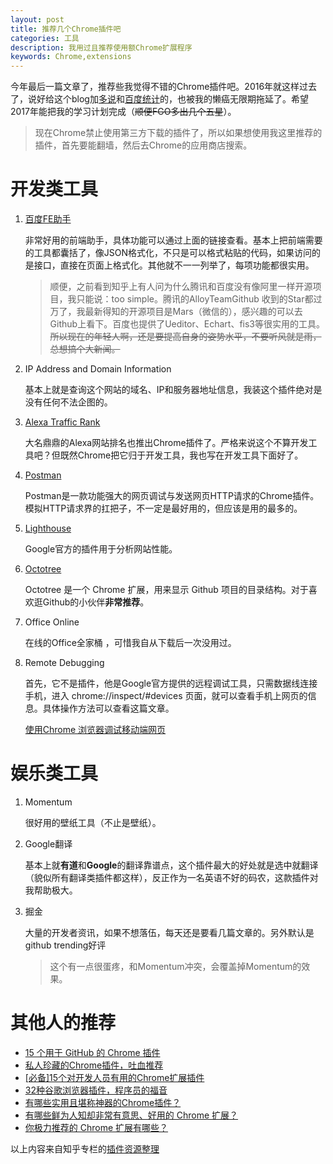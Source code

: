 ```yaml
---
layout: post
title: 推荐几个Chrome插件吧
categories: 工具
description: 我用过且推荐使用额Chrome扩展程序 
keywords: Chrome,extensions
---
```


今年最后一篇文章了，推荐些我觉得不错的Chrome插件吧。2016年就这样过去了，说好给这个blog加[多说](http://duoshuo.com/)和[百度统计](http://tongji.baidu.com/)的，也被我的懒癌无限期拖延了。希望2017年能把我的学习计划完成（~~顺便FGO多出几个五星~~）。

>现在Chrome禁止使用第三方下载的插件了，所以如果想使用我这里推荐的插件，首先要能翻墙，然后去Chrome的应用商店搜索。

# 开发类工具

1.  [百度FE助手](https://www.baidufe.com/fehelper)
    
    非常好用的前端助手，具体功能可以通过上面的链接查看。基本上把前端需要的工具都囊括了，像JSON格式化，不只是可以格式粘贴的代码，如果访问的是接口，直接在页面上格式化。其他就不一一列举了，每项功能都很实用。
    
    > 顺便，之前看到知乎上有人问为什么腾讯和百度没有像阿里一样开源项目，我只能说：too simple。腾讯的AlloyTeamGithub 收到的Star都过万了，我最新得知的开源项目是Mars（微信的），感兴趣的可以去Github上看下。百度也提供了Ueditor、Echart、fis3等很实用的工具。~~所以现在的年轻人啊，还是要提高自身的姿势水平，不要听风就是雨，总想搞个大新闻。~~

2.  IP Address and Domain Information

    基本上就是查询这个网站的域名、IP和服务器地址信息，我装这个插件绝对是没有任何不法企图的。

3.  [Alexa Traffic Rank](http://www.alexa.cn/)

    大名鼎鼎的Alexa网站排名也推出Chrome插件了。严格来说这个不算开发工具吧？但既然Chrome把它归于开发工具，我也写在开发工具下面好了。

4.  [Postman](https://www.getpostman.com/)

    Postman是一款功能强大的网页调试与发送网页HTTP请求的Chrome插件。模拟HTTP请求界的扛把子，不一定是最好用的，但应该是用的最多的。

5.  [Lighthouse](https://github.com/GoogleChrome/lighthouse)

    Google官方的插件用于分析网站性能。
    
6. [Octotree](https://github.com/buunguyen/octotree)

    Octotree 是一个 Chrome 扩展，用来显示 Github 项目的目录结构。对于喜欢逛Github的小伙伴**非常推荐**。
    
7.  Office Online

    在线的Office全家桶 ，可惜我自从下载后一次没用过。
    
8. Remote Debugging

    首先，它不是插件，他是Google官方提供的远程调试工具，只需数据线连接手机，进入 chrome://inspect/#devices 页面，就可以查看手机上网页的信息。具体操作方法可以查看这篇文章。
    
    [使用Chrome 浏览器调试移动端网页](http://blog.csdn.net/byc233518/article/details/52437498)

# 娱乐类工具

1. Momentum

    很好用的壁纸工具（不止是壁纸）。

2. Google翻译

    基本上就**有道**和**Google**的翻译靠谱点，这个插件最大的好处就是选中就翻译（貌似所有翻译类插件都这样），反正作为一名英语不好的码农，这款插件对我帮助极大。
    
3. 掘金

    大量的开发者资讯，如果不想落伍，每天还是要看几篇文章的。另外默认是github trending好评
    
    > 这个有一点很蛋疼，和Momentum冲突，会覆盖掉Momentum的效果。

# 其他人的推荐

- [15 个用于 GitHub 的 Chrome 插件](http://webres.wang/15-useful-chrome-extensions-for-github)
- [私人珍藏的Chrome插件，吐血推荐](http://stormzhang.com/devtools/2016/01/15/google-chrome-extension/)
- [[必备]15个对开发人员有用的Chrome扩展插件](http://webres.wang/15-chrome-extensions-for-developers/)
- [32种谷歌浏览器插件，程序员的福音](https://my.oschina.net/os2015/blog/486381)
- [有哪些实用且堪称神器的Chrome插件？](http://www.jianshu.com/p/bbb88fe4ed2a)
- [有哪些鲜为人知却非常有意思、好用的 Chrome 扩展？](https://www.zhihu.com/question/23228162)
- [你极力推荐的 Chrome 扩展有哪些？](https://www.zhihu.com/question/19594682)

以上内容来自知乎专栏的[插件资源整理](https://zhuanlan.zhihu.com/p/24366588)

